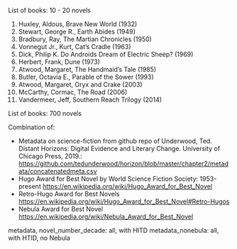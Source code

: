 List of books: 10 - 20 novels

1. Huxley, Aldous, Brave New World (1932)
2. Stewart, George R., Earth Abides (1949)
3. Bradbury, Ray, The Martian Chronicles (1950)
4. Vonnegut Jr., Kurt, Cat’s Cradle (1963)
5. Dick, Philip K. Do Androids Dream of Electric Sheep? (1969)
6. Herbert, Frank, Dune (1973)
7. Atwood, Margaret, The Handmaid’s Tale (1985)
8. Butler, Octavia E., Parable of the Sower (1993)
9. Atwood, Margaret, Oryx and Crake (2003)
10. McCarthy, Cormac, The Road (2006)
11. Vandermeer, Jeff, Southern Reach Trilogy (2014)


List of books: 700 novels

Combination of:
- Metadata on science-fiction from github repo of Underwood, Ted. Distant Horizons: Digital Evidence and Literary Change. University of Chicago Press, 2019.:
https://github.com/tedunderwood/horizon/blob/master/chapter2/metadata/concatenatedmeta.csv
- Hugo Award for Best Novel by World Science Fiction Society: 1953-present
https://en.wikipedia.org/wiki/Hugo_Award_for_Best_Novel
- Retro-Hugo Award for Best Novels
https://en.wikipedia.org/wiki/Hugo_Award_for_Best_Novel#Retro-Hugos
- Nebula Award for Best Novel
https://en.wikipedia.org/wiki/Nebula_Award_for_Best_Novel

metadata, novel_number_decade: all, with HITD
metadata_nonebula: all, with HTID, no Nebula
